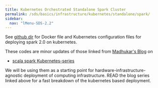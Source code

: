 ```yaml
---
title: Kubernetes Orchestrated Standalone Spark Cluster
permalink: /sds/basics/infrastructure/kubernetes/standalone/spark/
sidebar:
  nav: "lMenu-SDS-2.2"
---
```


See [github dir](https://github.com/lamastex/scalable-data-science/tree/master/_sds/basics/infrastructure/kubernetes/standalone/spark) for
Docker file and Kubernetes configuration files for deploying spark 2.0 on kubernetes.

These codes are minor updates of those linked from [Madhukar's Blog](http://blog.madhukaraphatak.com) on 

* [scala spark Kubernetes-series](http://blog.madhukaraphatak.com/categories/kubernetes-series) 

We will be using them as a starting point for hardware-infrastructure-agnostic deployment of computing infrastructure. READ the blog series linked above for a fast breakdown of the kubernetes based deployment.
